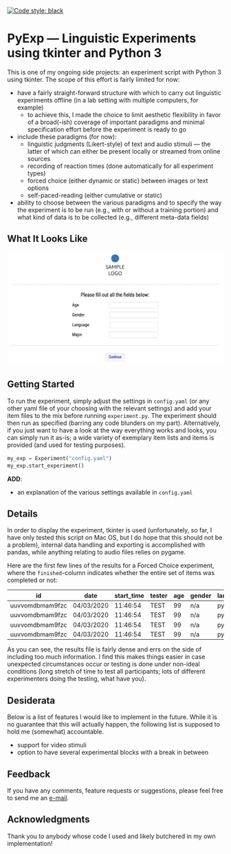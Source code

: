 [![Code style: black](https://img.shields.io/badge/code%20style-black-000000.svg)](https://github.com/psf/black)

# PyExp &mdash; Linguistic Experiments using tkinter and Python 3

This is one of my ongoing side projects: an experiment script with Python 3 using tkinter. The scope of this effort is fairly limited for now:

* have a fairly straight-forward structure with which to carry out linguistic experiments offline (in a lab setting with multiple computers, for example)
  * to achieve this, I made the choice to limit aesthetic flexibility in favor of a broad(-ish) coverage of important paradigms and minimal specification effort before the experiment is ready to go
* include these paradigms (for now):
  * linguistic judgments (Likert-style) of text and audio stimuli &mdash; the latter of which can either be present locally or streamed from online sources
  * recording of reaction times (done automatically for all experiment types)
  * forced choice (either dynamic or static) between images or text options
  * self-paced-reading (either cumulative or static)
* ability to choose between the various paradigms and to specify the way the experiment is to be run (e.g., with or without a training portion) and what kind of data is to be collected (e.g., different meta-data fields)

## What It Looks Like

![meta](media/sample.jpg)

## Getting Started

To run the experiment, simply adjust the settings in `config.yaml` (or any other yaml file of your choosing with the relevant settings) and add your item files to the mix before running `experiment.py`. The experiment should then run as specified (barring any code blunders on my part). Alternatively, if you just want to have a look at the way everything works and looks, you can simply run it as-is; a wide variety of exemplary item lists and items is provided (and used for testing purposes).

```python
my_exp = Experiment("config.yaml")
my_exp.start_experiment()
```

**ADD**:

* an explanation of the various settings available in `config.yaml`

## Details

In order to display the experiment, tkinter is used (unfortunately, so far, I have only tested this script on Mac OS, but I do hope that this should not be a problem), internal data handling and exporting is accomplished with pandas, while anything relating to audio files relies on pygame.

Here are the first few lines of the results for a Forced Choice experiment, where the `finished`-column indicates whether the entire set of items was completed or not:

| id              | date       | start_time | tester | age | gender | language | major | sub_exp | item | cond | judgment | reaction_time | finished | feedback | duration |
| --------------- | ---------- | ---------- | ------ | --- | ------ | -------- | ----- | ------- | ---- | ---- | -------- | ------------- | -------- | -------- | -------- |
| uuvvomdbmam9fzc | 04/03/2020 | 11:46:54   | TEST   | 99  | n/a    | python   | none  | 1       | 1    | a    | opt1     | 1.48082       | F        | cool exp | 10.2     |
| uuvvomdbmam9fzc | 04/03/2020 | 11:46:54   | TEST   | 99  | n/a    | python   | none  | 1       | 3    | b    | reject   | 0.9502        | F        | cool exp | 10.2     |
| uuvvomdbmam9fzc | 04/03/2020 | 11:46:54   | TEST   | 99  | n/a    | python   | none  | 1       | 2    | a    | opt2     | 0.88746       | F        | cool exp | 10.2     |
| uuvvomdbmam9fzc | 04/03/2020 | 11:46:54   | TEST   | 99  | n/a    | python   | none  | 1       | 4    | b    | opt1     | 1.14362       | F        | cool exp | 10.2     |

As you can see, the results file is fairly dense and errs on the side of including too much information. I find this makes things easier in case unexpected circumstances occur or testing is done under non-ideal conditions (long stretch of time to test all participants; lots of different experimenters doing the testing, what have you).

## Desiderata

Below is a list of features I would like to implement in the future. While it is no guarantee that this will actually happen, the following list is supposed to hold me (somewhat) accountable.

* support for video stimuli
* option to have several experimental blocks with a break in between

## Feedback

If you have any comments, feature requests or suggestions, please feel free to send me an [e-mail](mailto:maik.thalmann@gmail.com?subject=[GitHub]%20PyExp).

## Acknowledgments

Thank you to anybody whose code I used and likely butchered in my own implementation!
